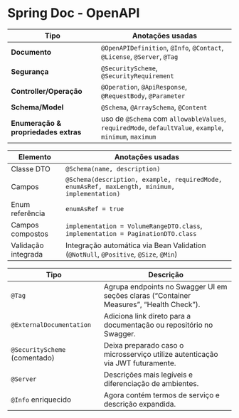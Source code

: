 # Spring Doc - OpenAPI

| Tipo                                 | Anotações usadas                                                                                        |
|--------------------------------------|---------------------------------------------------------------------------------------------------------|
| **Documento**                        | `@OpenAPIDefinition`, `@Info`, `@Contact`, `@License`, `@Server`, `@Tag`                                |
| **Segurança**                        | `@SecurityScheme`, `@SecurityRequirement`                                                               |
| **Controller/Operação**              | `@Operation`, `@ApiResponse`, `@RequestBody`, `@Parameter`                                              |
| **Schema/Model**                     | `@Schema`, `@ArraySchema`, `@Content`                                                                   |
| **Enumeração & propriedades extras** | uso de `@Schema` com `allowableValues`, `requiredMode`, `defaultValue`, `example`, `minimum`, `maximum` |

| Elemento            | Anotações usadas                                                                             |
|---------------------|----------------------------------------------------------------------------------------------|
| Classe DTO          | `@Schema(name, description)`                                                                 |
| Campos              | `@Schema(description, example, requiredMode, enumAsRef, maxLength, minimum, implementation)` |
| Enum referência     | `enumAsRef = true`                                                                           |
| Campos compostos    | `implementation = VolumeRangeDTO.class`, `implementation = PaginationDTO.class`              |
| Validação integrada | Integração automática via Bean Validation (`@NotNull`, `@Positive`, `@Size`, `@Min`)         |

| Tipo                          | Descrição                                                                               |
|-------------------------------|-----------------------------------------------------------------------------------------|
| `@Tag`                        | Agrupa endpoints no Swagger UI em seções claras (“Container Measures”, “Health Check”). |
| `@ExternalDocumentation`      | Adiciona link direto para a documentação ou repositório no Swagger.                     |
| `@SecurityScheme` (comentado) | Deixa preparado caso o microsserviço utilize autenticação via JWT futuramente.          |
| `@Server`                     | Descrições mais legíveis e diferenciação de ambientes.                                  |
| `@Info` enriquecido           | Agora contém termos de serviço e descrição expandida.                                   |
